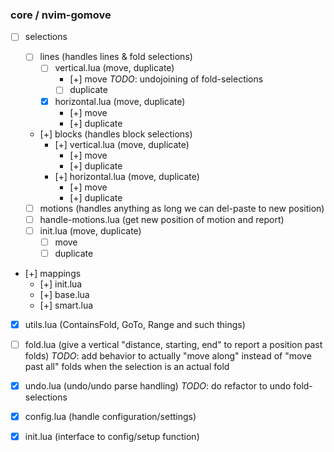 ### core / nvim-gomove

- [ ] selections

  - [ ] lines (handles lines & fold selections)
    - [ ] vertical.lua (move, duplicate)
      - [+] move
      *TODO*: undojoining of fold-selections
      - [ ] duplicate
    - [x] horizontal.lua (move, duplicate)
      - [+] move
      - [+] duplicate
    
  - [+] blocks (handles block selections)
    - [+] vertical.lua (move, duplicate)
      - [+] move
      - [+] duplicate
    - [+] horizontal.lua (move, duplicate)
      - [+] move
      - [+] duplicate
    
  - [ ] motions (handles anything as long we can del-paste to new position)
  <!-- this might have to support/take into account a few plugins such as hop,
  lightspeed etc.-->
    - [ ] handle-motions.lua (get new position of motion and report)
    - [ ] init.lua (move, duplicate)
      - [ ] move
      - [ ] duplicate

- [+] mappings
  - [+] init.lua
  - [+] base.lua
  - [+] smart.lua

- [x] utils.lua (ContainsFold, GoTo, Range and such things)
- [ ] fold.lua (give a vertical "distance, starting, end" to report a position past folds)
  *TODO*: add behavior to actually "move along" instead of "move past all" folds
  when the selection is an actual fold

- [x] undo.lua (undo/undo parse handling)
  *TODO*: do refactor to undo fold-selections

- [x] config.lua (handle configuration/settings)
- [x] init.lua (interface to config/setup function)
